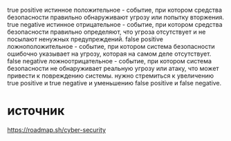 true positive истинное положительное - событие, при котором средства безопасности правильно обнаруживают угрозу или попытку вторжения. 
true negative истинное отрицательное - событие, при котором средства безопасности правильно определяют, что угроза отсутствует и не посылают ненужных предупреждений.
false positive ложноположительное - событие, при котором система безопасности ошибочно указывает на угрозу, которая на самом деле отсутствует.
false negative ложноотрицательное - событие, при котором система безопасности не обнаруживает реальную угрозу или атаку, что может привести к повреждению системы.
нужно стремиться к увеличению true positive и true negative и уменьшению false positive и false negative.
# источник
https://roadmap.sh/cyber-security